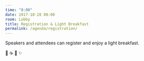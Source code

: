 ```yaml
---
time: "8:00"
date: 2017-10-28 08:00
room: Lobby
title: Registration & Light Breakfast
permalink: /agenda/registration/
---
```


Speakers and attendees can register and enjoy a light breakfast.

:wave: :coffee: :doughnut: :sparkles:
